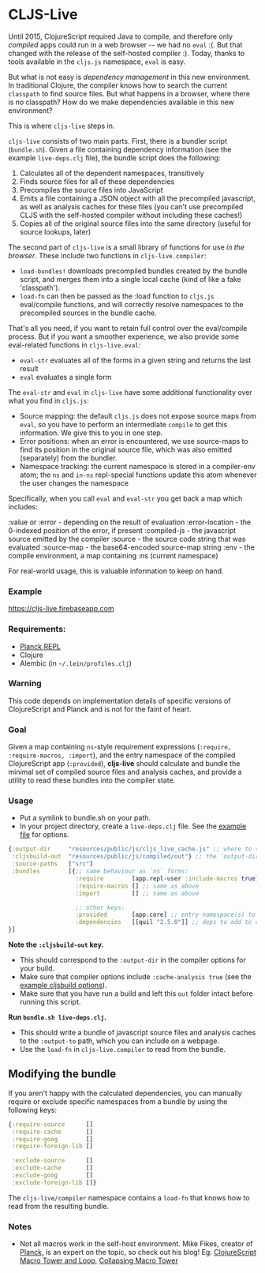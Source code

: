 # CLJS-Live


Until 2015, ClojureScript required Java to compile, and therefore only _compiled_ apps could run in a web browser -- we had no `eval` :(. But that changed with the release of the self-hosted compiler :). Today, thanks to tools available in the `cljs.js` namespace, `eval` is easy.

But what is not easy is _dependency management_ in this new environment. In traditional Clojure, the compiler knows how to search the current `classpath` to find source files. But what happens in a browser, where there is no classpath? How do we make dependencies available in this new environment?

This is where `cljs-live` steps in.

`cljs-live` consists of two main parts. First, there is a bundler script (`bundle.sh`). Given a file containing dependency information (see the example `live-deps.clj` file), the bundle script does the following:

 1. Calculates all of the dependent namespaces, transitively
 2. Finds source files for all of these dependencies
 3. Precompiles the source files into JavaScript
 4. Emits a file containing a JSON object with all the precompiled javascript, as well as analysis caches for these files (you can't use precompiled CLJS with the self-hosted compiler without including these caches!)
 5. Copies all of the original source files into the same directory (useful for source lookups, later)

The second part of `cljs-live` is a small library of functions for use _in the browser_. These include two functions in `cljs-live.compiler`:

* `load-bundles!` downloads precompiled bundles created by the bundle script, and merges them into a single local cache (kind of like a fake 'classpath').
* `load-fn` can then be passed as the :load function to `cljs.js` eval/compile functions, and will correctly resolve namespaces to the precompiled sources in the bundle cache.

That's all you need, if you want to retain full control over the eval/compile process. But if you want a smoother experience, we also provide some eval-related functions in `cljs-live.eval`:

* `eval-str` evaluates all of the forms in a given string and returns the last result
* `eval` evaluates a single form

The `eval-str` and `eval` in `cljs-live` have some additional functionality over what you find in `cljs.js`:

- Source mapping: the default `cljs.js` does not expose source maps from `eval`, so you have to perform an intermediate `compile` to get this information. We give this to you in one step.
- Error positions: when an error is encountered, we use source-maps to find its position in the original source file, which was also emitted (separately) from the bundler.
- Namespace tracking: the current namespace is stored in a compiler-env atom; the `ns` and `in-ns` repl-special functions update this atom whenever the user changes the namespace

Specifically, when you call `eval` and `eval-str` you get back a map which includes:

  :value or :error - depending on the result of evaluation
  :error-location  - the 0-indexed position of the error, if present
  :compiled-js     - the javascript source emitted by the compiler
  :source          - the source code string that was evaluated
  :source-map      - the base64-encoded source-map string
  :env             - the compile environment, a map containing :ns (current namespace)

For real-world usage, this is valuable information to keep on hand.


### Example

https://cljs-live.firebaseapp.com

### Requirements:

- [Planck REPL](planck-repl.org)
- Clojure
- Alembic (in `~/.lein/profiles.clj`)


### Warning

This code depends on implementation details of specific versions of ClojureScript and Planck and is not for the faint of heart.

### Goal

Given a map containing `ns`-style requirement expressions (`:require, :require-macros, :import`), and the entry namespace of the compiled ClojureScript app (`:provided`), **cljs-live** should calculate and bundle the minimal set of compiled source files and analysis caches, and provide a utility to read these bundles into the compiler state.

### Usage

- Put a symlink to bundle.sh on your path.
- In your project directory, create a `live-deps.clj` file. See the [example file](https://github.com/mhuebert/cljs-live/blob/master/live-deps.clj) for options.

```clj
{:output-dir     "resources/public/js/cljs_live_cache.js" ;; where to save the output file
 :cljsbuild-out  "resources/public/js/compiled/out"} ;; the `output-dir` of your cljsbuild options
 :source-paths   ["src"]
 :bundles        [{;; same behaviour as `ns` forms:
                   :require        [app.repl-user :include-macros true]
                   :require-macros [] ;; same as above
                   :import         [] ;; same as above

                   ;; other keys:
                   :provided       [app.core] ;; entry namespace(s) to the _compiled_ app
                   :dependencies   [[quil "2.5.0"]] ;; deps to add to classpath
}]
```

**Note the `:cljsbuild-out` key.**
- This should correspond to the `:output-dir` in the compiler options for your build.
- Make sure that compiler options include `:cache-analysis true` (see the [example cljsbuild options](https://github.com/mhuebert/cljs-live/blob/master/script/build_example.clj)).
- Make sure that you have run a build and left this `out` folder intact before running this script.

**Run `bundle.sh live-deps.clj`.**
- This should write a bundle of javascript source files and analysis caches to the `:output-to` path, which you can include on a webpage.
- Use the `load-fn` in `cljs-live.compiler` to read from the bundle.

## Modifying the bundle

If you aren't happy with the calculated dependencies, you can manually require or exclude specific namespaces from a bundle by using the following keys:

```clj
{:require-source      []
 :require-cache       []
 :require-goog        []
 :require-foreign-lib []

 :exclude-source      []
 :exclude-cache       []
 :exclude-goog        []
 :exclude-foreign-lib []}
```

The `cljs-live/compiler` namespace contains a `load-fn` that knows how to read from the resulting bundle.

### Notes

- Not all macros work in the self-host environment. Mike Fikes, creator of [Planck,](planck-repl.org) is an expert on the topic, so check out his blog! Eg: [ClojureScript Macro Tower and Loop](http://blog.fikesfarm.com/posts/2015-12-18-clojurescript-macro-tower-and-loop.html), [Collapsing Macro Tower](http://blog.fikesfarm.com/posts/2016-03-04-collapsing-macro-tower.html)
